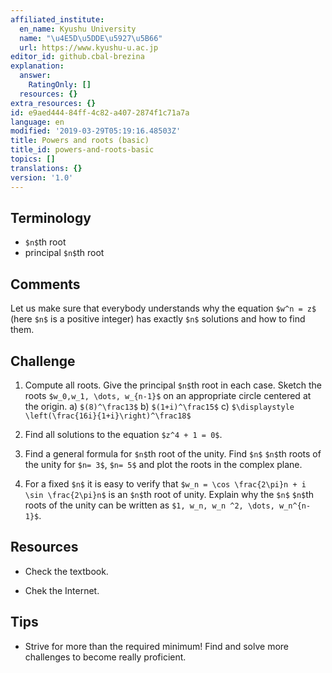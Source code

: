 ```yaml
---
affiliated_institute:
  en_name: Kyushu University
  name: "\u4E5D\u5DDE\u5927\u5B66"
  url: https://www.kyushu-u.ac.jp
editor_id: github.cbal-brezina
explanation:
  answer:
    RatingOnly: []
  resources: {}
extra_resources: {}
id: e9aed444-84ff-4c82-a407-2874f1c71a7a
language: en
modified: '2019-03-29T05:19:16.48503Z'
title: Powers and roots (basic)
title_id: powers-and-roots-basic
topics: []
translations: {}
version: '1.0'
---
```


## Terminology 

- `$n$`th root
- principal `$n$`th root


## Comments

Let us make sure that everybody understands why the equation `$w^n = z$` (here `$n$` is a positive integer) has  exactly `$n$` solutions and how to find them.


## Challenge


1.  Compute all roots. Give the principal `$n$`th root in each case. Sketch the roots `$w_0,w_1, \dots, w_{n-1}$` on an appropriate circle centered at the origin.
    a) `$(8)^\frac13$`
    b) `$(1+i)^\frac15$`
    c) `$\displaystyle \left(\frac{16i}{1+i}\right)^\frac18$`

2. Find all solutions to the equation `$z^4 + 1 = 0$`.
3. Find a general formula for `$n$`th root of the unity. Find `$n$` `$n$`th roots of the unity for `$n= 3$`, `$n= 5$` and plot the roots in the complex plane. 

4. For a fixed `$n$` it is easy to verify that `$w_n = \cos \frac{2\pi}n + i \sin \frac{2\pi}n$` is an `$n$`th root of unity. Explain why the `$n$` `$n$`th roots of the unity can be written as `$1, w_n, w_n ^2, \dots, w_n^{n-1}$`. 
## Resources

- Check the textbook.

- Chek the Internet.


## Tips

- Strive for more than the required minimum! Find and solve more challenges to become really proficient.






